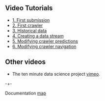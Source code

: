 ## Video Tutorials


- [1. First submission](https://microprediction.github.io/microprediction/video-python-1.html)
- [2. First crawler](https://microprediction.github.io/microprediction/video-python-2.html)
- [3. Historical data](https://microprediction.github.io/microprediction/video-python-3.html)
- [4. Creating a data stream](https://microprediction.github.io/microprediction/video-python-4.html)
- [5. Modifying crawler predictions](https://microprediction.github.io/microprediction/video-python-5.html)
- [6. Modifying crawler navigation](https://microprediction.github.io/microprediction/video-python-6.html)

## Other videos

- The ten minute data science project [vimeo](https://vimeo.com/443203883).

-+- 

Documentation [map](https://microprediction.github.io/microprediction/map.html)
 
